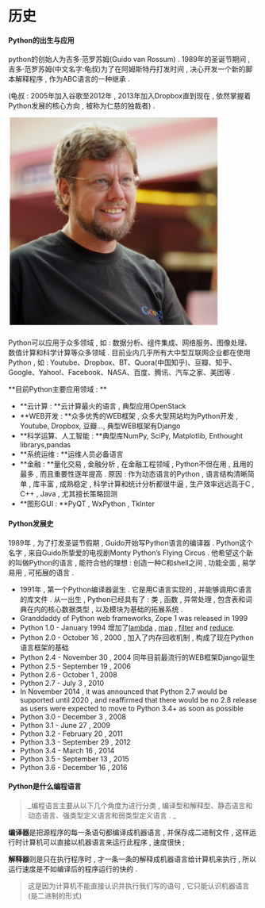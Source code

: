 # 历史

#### Python的出生与应用

python的创始人为吉多·范罗苏姆\(Guido van Rossum\) . 1989年的圣诞节期间 , 吉多·范罗苏姆\(中文名字:龟叔\)为了在阿姆斯特丹打发时间 , 决心开发一个新的脚本解释程序 , 作为ABC语言的一种继承 .

\(龟叔 : 2005年加入谷歌至2012年 , 2013年加入Dropbox直到现在 , 依然掌握着Python发展的核心方向 , 被称为仁慈的独裁者\) .

![](/assets/guidovanrossum.png)

Python可以应用于众多领域 , 如 : 数据分析、组件集成、网络服务、图像处理、数值计算和科学计算等众多领域 . 目前业内几乎所有大中型互联网企业都在使用Python , 如 : Youtube、Dropbox、BT、Quora\(中国知乎\)、豆瓣、知乎、Google、Yahoo!、Facebook、NASA、百度、腾讯、汽车之家、美团等 . 

**目前Python主要应用领域 : **

* **云计算 : **云计算最火的语言 , 典型应用OpenStack
* **WEB开发 : **众多优秀的WEB框架 , 众多大型网站均为Python开发 , Youtube, Dropbox, 豆瓣..., 典型WEB框架有Django
* **科学运算、人工智能 : **典型库NumPy, SciPy, Matplotlib, Enthought librarys,pandas
* **系统运维 : **运维人员必备语言
* **金融 : **量化交易 , 金融分析 , 在金融工程领域 , Python不但在用 , 且用的最多 , 而且重要性逐年提高 . 原因 : 作为动态语言的Python , 语言结构清晰简单 , 库丰富 , 成熟稳定 , 科学计算和统计分析都很牛逼 , 生产效率远远高于C , C++ , Java , 尤其擅长策略回测
* **图形GUI : **PyQT , WxPython , TkInter

#### Python发展史

1989年 , 为了打发圣诞节假期 , Guido开始写Python语言的编译器 . Python这个名字 , 来自Guido所挚爱的电视剧Monty Python’s Flying Circus . 他希望这个新的叫做Python的语言 , 能符合他的理想 : 创造一种C和shell之间 , 功能全面 , 易学易用 , 可拓展的语言 . 

* 1991年 , 第一个Python编译器诞生 . 它是用C语言实现的 , 并能够调用C语言的库文件 . 从一出生 , Python已经具有了 : 类 , 函数 , 异常处理 , 包含表和词典在内的核心数据类型 , 以及模块为基础的拓展系统 . 
* Granddaddy of Python web frameworks, Zope 1 was released in 1999
* Python 1.0 - January 1994 增加了[lambda](https://en.wikipedia.org/wiki/Lambda_calculus) , [map](https://en.wikipedia.org/wiki/Map_%28higher-order_function%29) , [filter](https://en.wikipedia.org/wiki/Filter_%28higher-order_function%29) and [reduce](https://en.wikipedia.org/wiki/Fold_%28higher-order_function%29).
* Python 2.0 - October 16 , 2000 , 加入了内存回收机制 , 构成了现在Python语言框架的基础
* Python 2.4 - November 30 , 2004 同年目前最流行的WEB框架Django诞生
* Python 2.5 - September 19 , 2006
* Python 2.6 - October 1 , 2008
* Python 2.7 - July 3 , 2010
* In November 2014 , it was announced that Python 2.7 would be supported until 2020 , and reaffirmed that there would be no 2.8 release as users were expected to move to Python 3.4+ as soon as possible
* Python 3.0 - December 3 , 2008
* Python 3.1 - June 27 , 2009
* Python 3.2 - February 20 , 2011
* Python 3.3 - September 29 , 2012
* Python 3.4 - March 16 , 2014
* Python 3.5 - September 13 , 2015
* Python 3.6 - December 16 , 2016

#### Python是什么编程语言

> _编程语言主要从以下几个角度为进行分类 , 编译型和解释型、静态语言和动态语言、强类型定义语言和弱类型定义语言 . _

**编译器**是把源程序的每一条语句都编译成机器语言 , 并保存成二进制文件 , 这样运行时计算机可以直接以机器语言来运行此程序 , 速度很快 ; 

**解释器**则是只在执行程序时 , 才一条一条的解释成机器语言给计算机来执行 , 所以运行速度是不如编译后的程序运行的快的 . 

> 这是因为计算机不能直接认识并执行我们写的语句 , 它只能认识机器语言\(是二进制的形式\)



